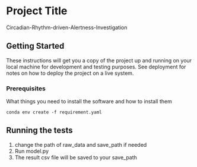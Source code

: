 # Project Title

Circadian-Rhythm-driven-Alertness-Investigation


## Getting Started

These instructions will get you a copy of the project up and running on your local machine for development and testing purposes. See deployment for notes on how to deploy the project on a live system.

### Prerequisites

What things you need to install the software and how to install them

```
conda env create -f requirement.yaml
```

## Running the tests
 
1. change the path of raw_data and save_path if needed
2. Run model.py
3. The result csv file will be saved to your save_path


